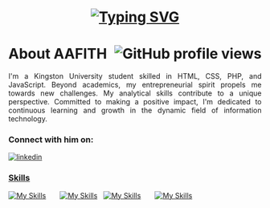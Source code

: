 <div id="top"></div>

<h1 align="center">
    <a href="https://git.io/typing-svg"><img src="https://readme-typing-svg.herokuapp.com?font=DM+Serif+Text&size=35&pause=1000&color=FFFF01&center=true&vCenter=true&random=false&width=500&height=70&lines=Hi+Buddy!%F0%9F%98%8A;I'm+MOHAMED+AAFITH!" alt="Typing SVG" /></a>
</h1>

About AAFITH  <img align="right" alt='GitHub profile views' src='https://komarev.com/ghpvc/?username=aafith&style=flat-square&color=00000'/>
========================================================================================================================================

<p align="justify">
I'm a Kingston University student skilled in HTML, CSS, PHP, and JavaScript. Beyond academics, my entrepreneurial spirit propels me towards new challenges. My analytical skills contribute to a unique perspective. Committed to making a positive impact, I'm dedicated to continuous learning and growth in the dynamic field of information technology.
</p>

### Connect with him on:

<div id="social">

  <a href='https://www.linkedin.com/in/aafith' target="_blank"><img alt='linkedin' src='https://img.shields.io/badge/linkedin-100000?style=for-the-badge&logo=linkedin&logoColor=FFFFFF&labelColor=0077b5&color=0077b5'/>

</div>

### Skills

[![My Skills](https://skillicons.dev/icons?i=html,css,js)](https://skillicons.dev) &nbsp;&nbsp;&nbsp;&nbsp;&nbsp; [![My Skills](https://skillicons.dev/icons?i=react,wordpress,tailwind,bootstrap)](https://skillicons.dev) &nbsp; [![My Skills](https://skillicons.dev/icons?i=git,github)](https://skillicons.dev) &nbsp;&nbsp;&nbsp;&nbsp;&nbsp; [![My Skills](https://skillicons.dev/icons?i=figma,ai)](https://skillicons.dev)


